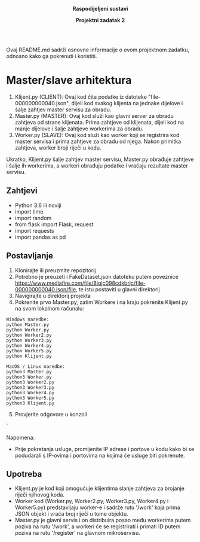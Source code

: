 
<b><p align="center">Raspodijeljeni sustavi</p></b>
<b><p align="center">Projektni zadatak 2</p></b>
<br>
<br>

Ovaj README.md sadrži osnovne informacije o ovom projektnom zadatku, odnosno kako ga pokrenuti i koristiti.

# Master/slave arhitektura
1. Klijent.py (CLIENT): Ovaj kod čita podatke iz datoteke "file-000000000040.json", dijeli kod svakog klijenta na jednake dijelove i šalje zahtjev master servisu za obradu.
2. Master.py (MASTER): Ovaj kod služi kao glavni server za obradu zahtjeva od strane klijenata. Prima zahtjeve od klijenata, dijeli kod na manje dijelove i šalje zahtjeve workerima za obradu.
3. Worker.py (SLAVE): Ovaj kod služi kao worker koji se registrira kod master servisa i prima zahtjeve za obradu od njega. Nakon primitka zahtjeva, worker broji riječi u kodu.

Ukratko, Klijent.py šalje zahtjev master servisu, Master.py obrađuje zahtjeve i šalje ih workerima, a workeri obrađuju podatke i vraćaju rezultate master servisu.

## Zahtjevi
- Python 3.6 ili noviji
- import time
- import random
- from flask import Flask, request
- import requests
- import pandas as pd

## Postavljanje
1. Klonirajte ili preuzmite repozitorij
2. Potrebno je preuzeti i FakeDataset.json datoteku putem poveznice https://www.mediafire.com/file/8iqjc098cdkbrjc/file-000000000040.json/file, te istu postaviti u glavni direktorij
3. Navigirajte u direktorij projekta
5. Pokrenite prvo Master.py, zatim Workere i na kraju pokrenite Klijent.py na svom lokalnom računalu:
```
Windows naredbe:
python Master.py
python Worker.py
python Worker2.py
python Worker3.py
python Worker4.py
python Worker5.py
python Klijent.py

MacOS / Linux naredbe:
python3 Master.py
python3 Worker.py
python3 Worker2.py
python3 Worker3.py
python3 Worker4.py
python3 Worker5.py
python3 Klijent.py
```
5. Provjerite odgovore u konzoli

`

Napomena:
- Prije pokretanja usluge, promijenite IP adrese i portove u kodu kako bi se podudarali s IP-ovima i portovima na kojima će usluge biti pokrenute.

## Upotreba
- Klijent.py je kod koji omogućuje klijentima slanje zahtjeva za brojanje riječi njihovog koda.
- Worker kod (Worker.py, Worker2.py, Worker3.py, Worker4.py i Worker5.py) predstavljaju worker-e i sadrže rutu '/work' koja prima JSON objekt i vraća broj riječi u tome objektu.
- Master.py je glavni servis i on distribuira posao među workerima putem poziva na rutu '/work', a workeri će se registrirati i primati ID putem poziva na rutu '/register' na glavnom mikroservisu.
